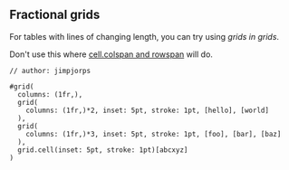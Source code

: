## Fractional grids

For tables with lines of changing length, you can try using _grids in grids_. 

<div class="warning">
Don't use this where <a href="https://typst.app/docs/reference/model/table/#definitions-cell-colspan">cell.colspan and rowspan</a> will do.
</div>

```typ
// author: jimpjorps

#grid(
  columns: (1fr,),
  grid(
    columns: (1fr,)*2, inset: 5pt, stroke: 1pt, [hello], [world]
  ),
  grid(
    columns: (1fr,)*3, inset: 5pt, stroke: 1pt, [foo], [bar], [baz]
  ),
  grid.cell(inset: 5pt, stroke: 1pt)[abcxyz]
)
```
